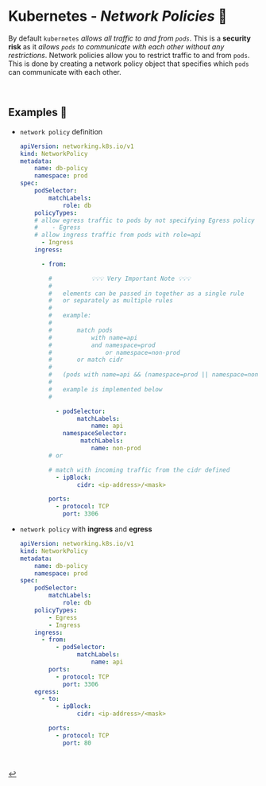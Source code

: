 # **Kubernetes** - ***Network Policies*** 🤝

By default `kubernetes` *allows all traffic to and from `pods`*. This is a **security risk** as it *allows `pods` to communicate with each other without any restrictions*. Network policies allow you to restrict traffic to and from `pods`. This is done by creating a network policy object that specifies which `pods` can communicate with each other.

<br>

## **Examples** 🧩

* `network policy` definition

    ```yaml
    apiVersion: networking.k8s.io/v1
    kind: NetworkPolicy
    metadata:
        name: db-policy
        namespace: prod
    spec:
        podSelector:
            matchLabels:
                role: db
        policyTypes:
        # allow egress traffic to pods by not specifying Egress policy type
        #    - Egress
        # allow ingress traffic from pods with role=api
          - Ingress
        ingress:

          - from:

            #           💡💡💡 Very Important Note 💡💡💡
            #
            #   elements can be passed in together as a single rule 
            #   or separately as multiple rules
            #   
            #   example: 
            #     
            #       match pods            
            #           with name=api 
            #           and namespace=prod 
            #               or namespace=non-prod
            #       or match cidr
            #
            #   (pods with name=api && (namespace=prod || namespace=non-prod)) || (cidr with defined <ip-address>/<mask>)
            #
            #   example is implemented below
            #

              - podSelector:
                    matchLabels:
                        name: api
                namespaceSelector:
                     matchLabels:
                        name: non-prod
            # or

            # match with incoming traffic from the cidr defined 
              - ipBlock:
                    cidr: <ip-address>/<mask>

            ports:
              - protocol: TCP
                port: 3306
    ```

* `network policy` with **ingress** and **egress**

    ```yaml
    apiVersion: networking.k8s.io/v1
    kind: NetworkPolicy
    metadata:
        name: db-policy
        namespace: prod
    spec:
        podSelector:
            matchLabels:
                role: db
        policyTypes:
            - Egress
            - Ingress
        ingress:
          - from:
              - podSelector:
                    matchLabels:
                        name: api
            ports:
              - protocol: TCP
                port: 3306
        egress:
          - to:
              - ipBlock:
                    cidr: <ip-address>/<mask>

            ports:
              - protocol: TCP
                port: 80
    ```

<br>

[↩️](../README.md)
